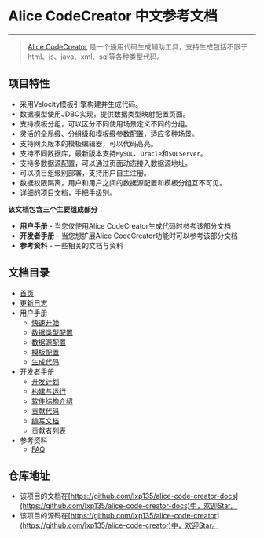 # Alice CodeCreator 中文参考文档
---

> [Alice CodeCreator](http://creator.liuxp.me) 是一个通用代码生成辅助工具，支持生成包括不限于html、js、java、xml、sql等各种类型代码。

## 项目特性

* 采用Velocity模板引擎构建并生成代码。
* 数据模型使用JDBC实现，提供数据类型映射配置页面。
* 支持模板分组，可以区分不同使用场景定义不同的分组。
* 灵活的全局级、分组级和模板级参数配置，适应多种场景。
* 支持网页版本的模板编辑器，可以代码高亮。
* 支持不同数据库，最新版本支持`MySQL`、`Oracle`和`SQLServer`。
* 支持多数据源配置，可以通过页面动态接入数据源地址。
* 可以项目组级别部署，支持用户自主注册。
* 数据权限隔离，用户和用户之间的数据源配置和模板分组互不可见。
* 详细的项目文档，手把手级别。

**该文档包含三个主要组成部分**：

* **用户手册** - 当您仅使用Alice CodeCreator生成代码时参考该部分文档
* **开发者手册** - 当您想扩展Alice CodeCreator功能时可以参考该部分文档
* **参考资料** - 一些相关的文档与资料

## 文档目录

* [首页](index.md)
* [更新日志](released.md)
* 用户手册
    - [快速开始](users/getting-started.md)
    - [数据类型配置](users/data-type.md)
    - [数据源配置](users/data-source.md)
    - [模板配置](users/template.md)
    - [生成代码](users/generator.md)
* 开发者手册
    - [开发计划](developers/plan.md)
    - [构建与运行](developers/building.md)
    - [软件结构介绍](developers/framework.md)
    - [贡献代码](developers/writing-code.md)
    - [编写文档](developers/writing-documents.md)
    - [贡献者列表](developers/contributors-of-documents.md)
* 参考资料
    - [FAQ](references/FAQ.md)
    
## 仓库地址

* 该项目的文档在[https://github.com/lxp135/alice-code-creator-docs](https://github.com/lxp135/alice-code-creator-docs)中，欢迎Star。
* 该项目的源码在[https://github.com/lxp135/alice-code-creator](https://github.com/lxp135/alice-code-creator)中，欢迎Star。
